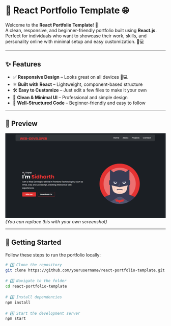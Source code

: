 # 💼 React Portfolio Template 🌐

Welcome to the **React Portfolio Template**! 🚀  
A clean, responsive, and beginner-friendly portfolio built using **React.js**. Perfect for individuals who want to showcase their work, skills, and personality online with minimal setup and easy customization. 🎨💻

---

## ✨ Features

- ✅ **Responsive Design** – Looks great on all devices 📱💻
- ⚛️ **Built with React** – Lightweight, component-based structure
- 🛠️ **Easy to Customize** – Just edit a few files to make it your own
- 🎯 **Clean & Minimal UI** – Professional and simple design
- 📁 **Well-Structured Code** – Beginner-friendly and easy to follow

---

## 📸 Preview

![Portfolio Screenshot](preview.png)  
*(You can replace this with your own screenshot)*

---

## 🚀 Getting Started

Follow these steps to run the portfolio locally:

```bash
# 1️⃣ Clone the repository
git clone https://github.com/yourusername/react-portfolio-template.git

# 2️⃣ Navigate to the folder
cd react-portfolio-template

# 3️⃣ Install dependencies
npm install

# 4️⃣ Start the development server
npm start
